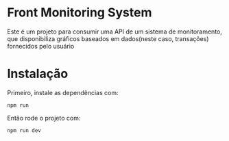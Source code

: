 # Front Monitoring System

Este é um projeto para consumir uma API de um sistema de monitoramento, que disponibiliza gráficos baseados em dados(neste caso, transações) fornecidos pelo usuário
# Instalação

Primeiro,  instale as dependências com:
```shell
npm run
```

Então rode o projeto com:

```shell
npm run dev
```
